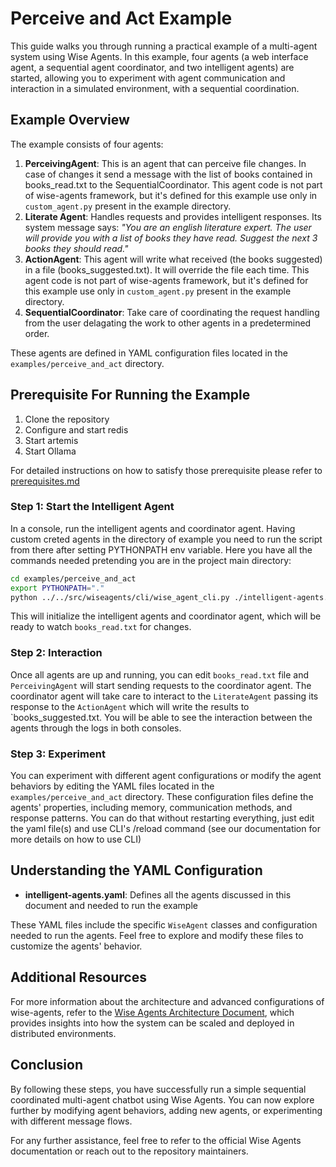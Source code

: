 
# Perceive and Act Example

This guide walks you through running a practical example of a multi-agent system using Wise Agents. In this example, four agents (a web interface agent, a sequential agent coordinator, and two intelligent agents) are started, allowing you to experiment with agent communication and interaction in a simulated environment, with a sequential coordination.


## Example Overview

The example consists of four agents:

1. **PerceivingAgent**: This is an agent that can perceive file changes. In case of changes it send a message with the list of books contained in books_read.txt to the SequentialCoordinator. This agent code is not part of wise-agents framework, but it's defined for this example use only in `custom_agent.py` present in the example directory.
2. **Literate Agent**: Handles requests and provides intelligent responses. Its system message says: 
*"You are an english literature expert. The user will provide you with a list of books they have read. Suggest the next 3 books they should read."*
3. **ActionAgent**: This agent will write what received (the books suggested) in a file (books_suggested.txt). It will override the file each time. This agent code is not part of wise-agents framework, but it's defined for this example use only in `custom_agent.py` present in the example directory.
4. **SequentialCoordinator**: Take care of coordinating the request handling from the user delagating the work to other agents in a predetermined order.

These agents are defined in YAML configuration files located in the `examples/perceive_and_act` directory.

## Prerequisite For Running the Example
1. Clone the repository
2. Configure and start redis
3. Start artemis
4. Start Ollama

For detailed instructions on how to satisfy those prerequisite please refer to [prerequisites.md](../prerequisites.md)


### Step 1: Start the Intelligent Agent

In a console, run the intelligent agents and coordinator agent. Having custom creted agents in the directory of example you need to run the script from there after setting PYTHONPATH env variable. Here you have all the commands needed pretending you are in the project main directory:

```bash
cd examples/perceive_and_act
export PYTHONPATH="."
python ../../src/wiseagents/cli/wise_agent_cli.py ./intelligent-agents.yaml
```

This will initialize the intelligent agents and coordinator agent, which will be ready to watch `books_read.txt` for changes.


### Step 2: Interaction

Once all agents are up and running, you can edit `books_read.txt` file and `PerceivingAgent` will start sending requests to the coordinator agent. The coordinator agent will take care to interact to the `LiterateAgent` passing its response to the `ActionAgent` which will write the results to `books_suggested.txt. You will be able to see the interaction between the agents through the logs in both consoles.


### Step 3: Experiment

You can experiment with different agent configurations or modify the agent behaviors by editing the YAML files located in the `examples/perceive_and_act` directory. These configuration files define the agents' properties, including memory, communication methods, and response patterns. You can do that without restarting everything, just edit the yaml file(s) and use CLI's /reload command (see our documentation for more details on how to use CLI)

## Understanding the YAML Configuration

- **intelligent-agents.yaml**: Defines all the agents discussed in this document and needed to run the example

These YAML files include the specific `WiseAgent` classes and configuration needed to run the agents. Feel free to explore and modify these files to customize the agents' behavior.

## Additional Resources

For more information about the architecture and advanced configurations of wise-agents, refer to the [Wise Agents Architecture Document](wise_agents_architecture.md), which provides insights into how the system can be scaled and deployed in distributed environments.

## Conclusion

By following these steps, you have successfully run a simple sequential coordinated multi-agent chatbot using Wise Agents. You can now explore further by modifying agent behaviors, adding new agents, or experimenting with different message flows.

For any further assistance, feel free to refer to the official Wise Agents documentation or reach out to the repository maintainers.